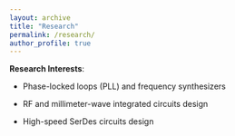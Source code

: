 ```yaml
---
layout: archive
title: "Research"
permalink: /research/
author_profile: true
---
```



<b>Research Interests</b>:
* Phase-locked loops (PLL) and frequency synthesizers

* RF and millimeter-wave integrated circuits design

* High-speed SerDes circuits design
